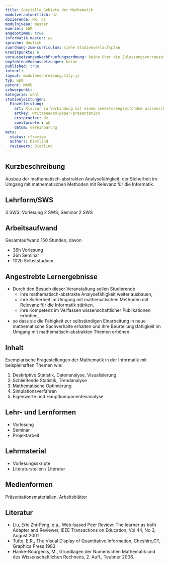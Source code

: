 ```yaml
---
title: Spezielle Gebiete der Mathematik
modulverantwortlich: dz
dozierende: wk, dz
modulniveau: master
kuerzel: SGM
angebotImWs: true
informatik-master: ws
sprache: deutsch
zuordnung-zum-curriculum: siehe Studienverlaufsplan
kreditpunkte: 6
voraussetzungenNachPruefungsordnung: keine über die Zulassungsvorrausetzungen zum Studium hinausgehenden
empfohleneVoraussetzungen: keine
published: true
infourl: 
layout: modulbeschreibung.11ty.js
typ: wpm
parent: WAMO
schwerpunkt:
kategorie: wahl
studienleistungen:
  Einzelleistung:
    art: Klausur in Verbindung mit einem semesterbegleitendem wissenschaftlichen Paper / Präsentation
    artkey: writtenexam-paper-presentation
    erstpruefer: dz
    zweitpruefer: wk
    datum: vereinbarung
meta:
  status: rfreview     
  authors: Dietlind
  reviewers: Dietlind
---
```


## Kurzbeschreibung
Ausbau der mathematisch-abstrakten Analysefähigkeit, der Sicherheit im Umgang mit mathematischen Methoden mit Relevanz für die Informatik.

## Lehrform/SWS 
4 SWS: Vorlesung 2 SWS; Seminar 2 SWS

## Arbeitsaufwand 
Gesamtaufwand 150 Stunden, davon 

- 36h Vorlesung 
- 36h Seminar
- 102h Selbststudium 

## Angestrebte Lernergebnisse

* Durch den Besuch dieser Veranstaltung sollen Studierende  
    * ihre mathematisch-abstrakte Analysefähigkeit weiter ausbauen,
    * ihre Sicherheit im Umgang mit mathematischen Methoden mit Relevanz für die Informatik stärken, 
    * ihre Kompetenz im Verfassen wissenschaftlicher Publikationen erhöhen,
* so dass sie die Fähigkeit zur selbständigen Einarbeitung in neue mathematische Sachverhalte erhalten und ihre Beurteilungsfähigkeit im Umgang mit mathematisch-abstrakten Themen erhöhen.


## Inhalt

Exemplarische Fragestellungen der Mathematik in der Informatik mit beispielhaften Themen wie:
1. Deskriptive Statistik, Datenanalyse, Visualisierung
2. Schließende Statistik, Trendanalyse
3. Mathematische Optimierung
4. Simulationsverfahren
5. Eigenwerte und Hauptkomponentenanalyse

## Lehr- und Lernformen

* Vorlesung
* Seminar
* Projektarbeit


## Lehrmaterial

* Vorlesungsskripte
* Literaturstellen / Literatur

## Medienformen
Präsentationsmaterialien, Arbeitsblätter

## Literatur
* Liu, Eric Zhi-Feng, e.a., Web-based Peer Review: The learner as both Adapter and Reviewer, IEEE Transactions on Education, Vol 44, No 3, August 2001
* Tufte, E.R., The Visual Display of Quantitative Information, Cheshire,CT, Graphics Press 1983
* Hanke-Bourgeois, M., Grundlagen der Numerischen Mathematik und des Wissenschaftlichen Rechnens, 2. Aufl., Teubner 2006.



